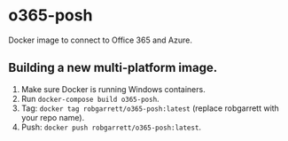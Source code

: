 # o365-posh
Docker image to connect to Office 365 and Azure.

## Building a new multi-platform image.
1. Make sure Docker is running Windows containers.
2. Run `docker-compose build o365-posh`.
3. Tag: `docker tag robgarrett/o365-posh:latest` (replace robgarrett with your repo name).
4. Push: `docker push robgarrett/o365-posh:latest`.

